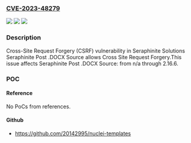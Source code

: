 ### [CVE-2023-48279](https://cve.mitre.org/cgi-bin/cvename.cgi?name=CVE-2023-48279)
![](https://img.shields.io/static/v1?label=Product&message=Seraphinite%20Post%20.DOCX%20Source&color=blue)
![](https://img.shields.io/static/v1?label=Version&message=n%2Fa%3C%3D%202.16.6%20&color=brighgreen)
![](https://img.shields.io/static/v1?label=Vulnerability&message=CWE-352%20Cross-Site%20Request%20Forgery%20(CSRF)&color=brighgreen)

### Description

Cross-Site Request Forgery (CSRF) vulnerability in Seraphinite Solutions Seraphinite Post .DOCX Source allows Cross Site Request Forgery.This issue affects Seraphinite Post .DOCX Source: from n/a through 2.16.6.

### POC

#### Reference
No PoCs from references.

#### Github
- https://github.com/20142995/nuclei-templates

